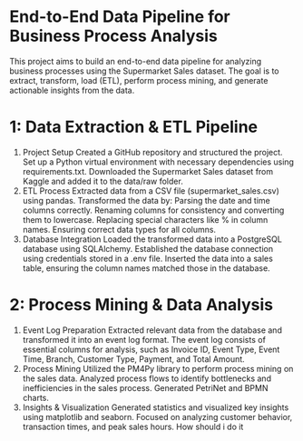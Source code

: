 # End-to-End Data Pipeline for Business Process Analysis
This project aims to build an end-to-end data pipeline for analyzing business processes using the Supermarket Sales dataset. The goal is to extract, transform, load (ETL), perform process mining, and generate actionable insights from the data.
# 1: Data Extraction & ETL Pipeline
1. Project Setup
Created a GitHub repository and structured the project.
Set up a Python virtual environment with necessary dependencies using requirements.txt.
Downloaded the Supermarket Sales dataset from Kaggle and added it to the data/raw folder.
2. ETL Process
Extracted data from a CSV file (supermarket_sales.csv) using pandas.
Transformed the data by:
Parsing the date and time columns correctly.
Renaming columns for consistency and converting them to lowercase.
Replacing special characters like % in column names.
Ensuring correct data types for all columns.
3. Database Integration
Loaded the transformed data into a PostgreSQL database using SQLAlchemy.
Established the database connection using credentials stored in a .env file.
Inserted the data into a sales table, ensuring the column names matched those in the database.
# 2: Process Mining & Data Analysis
1. Event Log Preparation
Extracted relevant data from the database and transformed it into an event log format.
The event log consists of essential columns for analysis, such as Invoice ID, Event Type, Event Time, Branch, Customer Type, Payment, and Total Amount.
2. Process Mining
Utilized the PM4Py library to perform process mining on the sales data.
Analyzed process flows to identify bottlenecks and inefficiencies in the sales process.
Generated PetriNet and BPMN charts.
3. Insights & Visualization
Generated statistics and visualized key insights using matplotlib and seaborn.
Focused on analyzing customer behavior, transaction times, and peak sales hours. How should i do it

